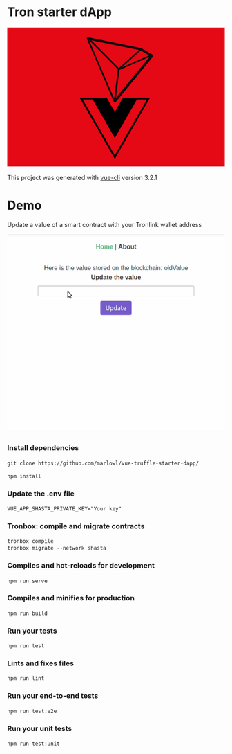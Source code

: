 # Tron starter dApp

<p align="center">		
  <img src="logo.PNG">		
</p>

This project was generated with [vue-cli](https://github.com/vuejs/vue-cli) version 3.2.1

# Demo
Update a value of a smart contract with your Tronlink wallet address

![](demo.gif)

### Install dependencies
```
git clone https://github.com/marlowl/vue-truffle-starter-dapp/
```
```
npm install
```

### Update the .env file
```
VUE_APP_SHASTA_PRIVATE_KEY="Your key"

```
### Tronbox: compile and migrate contracts
```
tronbox compile
tronbox migrate --network shasta
```

### Compiles and hot-reloads for development
```
npm run serve
```

### Compiles and minifies for production
```
npm run build
```

### Run your tests
```
npm run test
```

### Lints and fixes files
```
npm run lint
```

### Run your end-to-end tests
```
npm run test:e2e
```

### Run your unit tests
```
npm run test:unit
```
